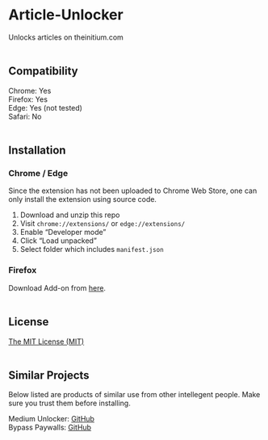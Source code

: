 # Article-Unlocker
Unlocks articles on theinitium.com  
<br>

## Compatibility
Chrome: Yes  
Firefox: Yes  
Edge: Yes (not tested)  
Safari: No  
<br>

## Installation
### Chrome / Edge
Since the extension has not been uploaded to Chrome Web Store, one can only install the extension using source code.  
1. Download and unzip this repo
2. Visit `chrome://extensions/` or `edge://extensions/`
3. Enable “Developer mode”
4. Click “Load unpacked”
5. Select folder which includes `manifest.json`
### Firefox
Download Add-on from [here](https://addons.mozilla.org/en-GB/firefox/addon/article-unlocker/).  
<br>

## License
[The MIT License (MIT)](https://raw.githubusercontent.com/YS-Wong/Article-Unlocker/main/LICENSE)  
<br>

## Similar Projects
Below listed are products of similar use from other intellegent people. Make sure you trust them before installing.  

Medium Unlocker: [GitHub](https://github.com/und3fined/medium-unlocker)  
Bypass Paywalls: [GitHub](https://github.com/iamadamdev/bypass-paywalls-chrome)  
<br>
